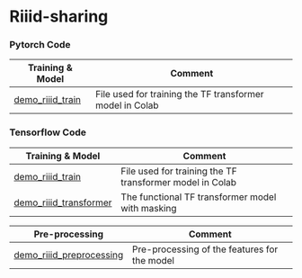 # Riiid-sharing

### Pytorch Code
| Training & Model | Comment |
| ----- | ------  |
|[demo_riiid_train](tensorflow/demo_riiid_train.ipynb) | File used for training the TF transformer model in Colab |

### Tensorflow Code
| Training & Model | Comment |
| ----- | ------  |
|[demo_riiid_train](tensorflow/demo_riiid_train.ipynb) | File used for training the TF transformer model in Colab |
|[demo_riiid_transformer](tensorflow/demo_riiid_transformer.ipynb) | The functional TF transformer model with masking |  

| Pre-processing | Comment | 
| -------------- | ------- |
| [demo_riiid_preprocessing](tensorflow/demo_riiid_preprocessing.ipynb) | Pre-processing of the features for the model |
